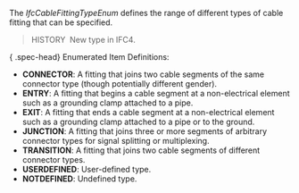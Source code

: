 ﻿The _IfcCableFittingTypeEnum_ defines the range of different types of cable fitting that can be specified.

> HISTORY&nbsp; New type in IFC4.

{ .spec-head}
Enumerated Item Definitions:

* **CONNECTOR**: A fitting that joins two cable segments of the same connector type (though potentially different gender).
* **ENTRY**: A fitting that begins a cable segment at a non-electrical element such as a grounding clamp attached to a pipe.
* **EXIT**: A fitting that ends a cable segment at a non-electrical element such as a grounding clamp attached to a pipe or to the ground.
* **JUNCTION**: A fitting that joins three or more segments of arbitrary connector types for signal splitting or multiplexing.
* **TRANSITION**: A fitting that joins two cable segments of different connector types.
* **USERDEFINED**: User-defined type.
* **NOTDEFINED**: Undefined type.
